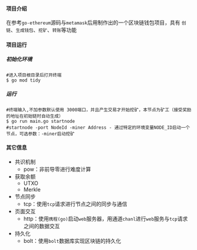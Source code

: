#### 项目介绍

在参考`go-ethereum`源码与`metamask`后用制作出的一个区块链钱包项目，具有 `创链`、`生成钱包`、`挖矿`、`转账`等功能

#### 项目运行

##### 初始化环境

```shell
#进入项目根目录后打开终端
$ go mod tidy
```

##### 运行

```shell
#终端输入,不加参数默认使用 3000端口，并且产生交易才开始挖矿，本节点为矿工（接受奖励的地址在初始链时自动生成）
$ go run main.go startnode
#startnode -port NodeId -miner Address - 通过特定的环境变量NODE_ID启动一个节点，可选参数：-miner启动挖矿 
```

#### 其它信息

- 共识机制
  - pow：非前导零进行难度计算
- 获取余额
  - UTXO
  - Merkle
- 节点同步
  - tcp：使用`tcp`请求进行节点之间的同步与通信
- 页面交互
  - http：使用`携程(go)`启动`web`服务器，用通道`chanl`进行`web`服务与`tcp`请求之间的数据交互
- 持久化
  - bolt：使用`bolt`数据库实现区块链的持久化